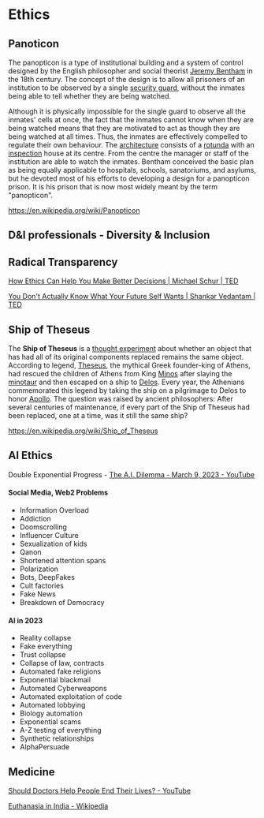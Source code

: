 # Ethics

## Panoticon

The panopticon is a type of institutional building and a system of control designed by the English philosopher and social theorist [Jeremy Bentham](https://en.wikipedia.org/wiki/Jeremy_Bentham) in the 18th century. The concept of the design is to allow all prisoners of an institution to be observed by a single [security guard](https://en.wikipedia.org/wiki/Security_guard), without the inmates being able to tell whether they are being watched.

Although it is physically impossible for the single guard to observe all the inmates' cells at once, the fact that the inmates cannot know when they are being watched means that they are motivated to act as though they are being watched at all times. Thus, the inmates are effectively compelled to regulate their own behaviour. The [architecture](https://en.wikipedia.org/wiki/Architecture) consists of a [rotunda](https://en.wikipedia.org/wiki/Rotunda_(architecture)) with an [inspection](https://en.wikipedia.org/wiki/Inspection) house at its centre. From the centre the manager or staff of the institution are able to watch the inmates. Bentham conceived the basic plan as being equally applicable to hospitals, schools, sanatoriums, and asylums, but he devoted most of his efforts to developing a design for a panopticon prison. It is his prison that is now most widely meant by the term "panopticon".

https://en.wikipedia.org/wiki/Panopticon

## D&I professionals - Diversity & Inclusion

## Radical Transparency

[How Ethics Can Help You Make Better Decisions | Michael Schur | TED](https://www.youtube.com/watch?v=BAswj8evFZk)

[You Don't Actually Know What Your Future Self Wants | Shankar Vedantam | TED](https://www.youtube.com/watch?v=dtfaccGmCCs)

## Ship of Theseus

The **Ship of Theseus** is a [thought experiment](https://en.wikipedia.org/wiki/Thought_experiment) about whether an object that has had all of its original components replaced remains the same object. According to legend, [Theseus](https://en.wikipedia.org/wiki/Theseus), the mythical Greek founder-king of Athens, had rescued the children of Athens from King [Minos](https://en.wikipedia.org/wiki/Minos) after slaying the [minotaur](https://en.wikipedia.org/wiki/Minotaur) and then escaped on a ship to [Delos](https://en.wikipedia.org/wiki/Delos). Every year, the Athenians commemorated this legend by taking the ship on a pilgrimage to Delos to honor [Apollo](https://en.wikipedia.org/wiki/Apollo). The question was raised by ancient philosophers: After several centuries of maintenance, if every part of the Ship of Theseus had been replaced, one at a time, was it still the same ship?

https://en.wikipedia.org/wiki/Ship_of_Theseus

## AI Ethics

Double Exponential Progress - [The A.I. Dilemma - March 9, 2023 - YouTube](https://www.youtube.com/watch?v=xoVJKj8lcNQ&ab_channel=CenterforHumaneTechnology)

#### Social Media, Web2 Problems

- Information Overload
- Addiction
- Doomscrolling
- Influencer Culture
- Sexualization of kids
- Qanon
- Shortened attention spans
- Polarization
- Bots, DeepFakes
- Cult factories
- Fake News
- Breakdown of Democracy

#### AI in 2023

- Reality collapse
- Fake everything
- Trust collapse
- Collapse of law, contracts
- Automated fake religions
- Exponential blackmail
- Automated Cyberweapons
- Automated exploitation of code
- Automated lobbying
- Biology automation
- Exponential scams
- A-Z testing of everything
- Synthetic relationships
- AlphaPersuade

## Medicine

[Should Doctors Help People End Their Lives? - YouTube](https://www.youtube.com/watch?v=l-IO6_cU5jM&ab_channel=MedlifeCrisis)

[Euthanasia in India - Wikipedia](https://en.wikipedia.org/wiki/Euthanasia_in_India)
